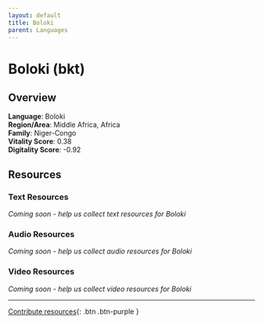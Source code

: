```yaml
---
layout: default
title: Boloki
parent: Languages
---
```


# Boloki (bkt)

## Overview

**Language**: Boloki  
**Region/Area**: Middle Africa, Africa  
**Family**: Niger-Congo  
**Vitality Score**: 0.38  
**Digitality Score**: -0.92  

## Resources

### Text Resources
*Coming soon - help us collect text resources for Boloki*

### Audio Resources
*Coming soon - help us collect audio resources for Boloki*

### Video Resources
*Coming soon - help us collect video resources for Boloki*

---

[Contribute resources](https://fairtrain.github.io/){: .btn .btn-purple }
